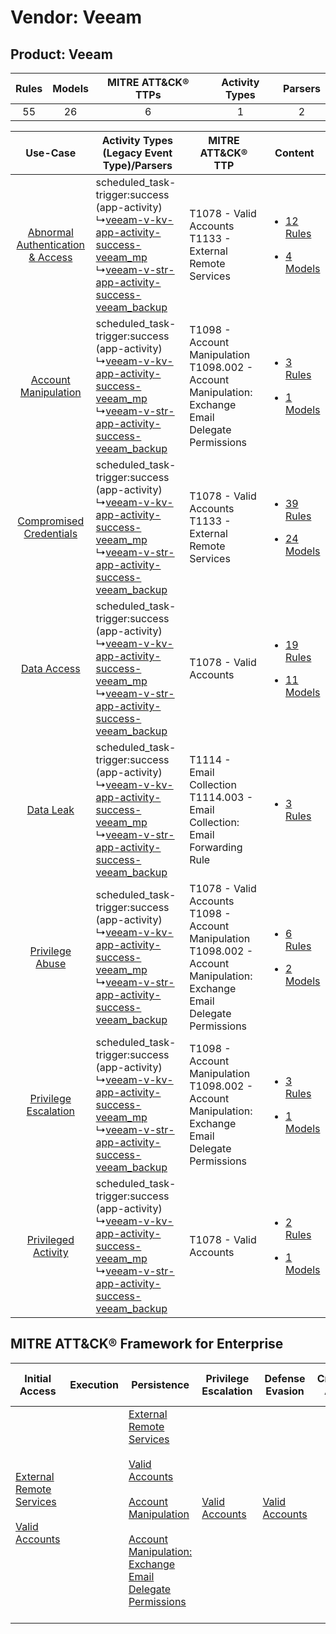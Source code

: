 Vendor: Veeam
=============
Product: Veeam
--------------
| Rules | Models | MITRE ATT&CK® TTPs | Activity Types | Parsers |
|:-----:|:------:|:------------------:|:--------------:|:-------:|
|  55   |   26   |         6          |       1        |    2    |

|    Use-Case    | Activity Types (Legacy Event Type)/Parsers    | MITRE ATT&CK® TTP    | Content    |
|:----:| ---- | ---- | ---- |
| [Abnormal Authentication & Access](../../../UseCases/uc_abnormal_authentication_&_access.md) |  scheduled_task-trigger:success (app-activity)<br> ↳[veeam-v-kv-app-activity-success-veeam_mp](Ps/pC_veeamvkvappactivitysuccessveeam_mp.md)<br> ↳[veeam-v-str-app-activity-success-veeam_backup](Ps/pC_veeamvstrappactivitysuccessveeam_backup.md)<br> | T1078 - Valid Accounts<br>T1133 - External Remote Services<br>    | [<ul><li>12 Rules</li></ul><ul><li>4 Models</li></ul>](RM/r_m_veeam_veeam_Abnormal_Authentication_&_Access.md) |
|    [Account Manipulation](../../../UseCases/uc_account_manipulation.md)    |  scheduled_task-trigger:success (app-activity)<br> ↳[veeam-v-kv-app-activity-success-veeam_mp](Ps/pC_veeamvkvappactivitysuccessveeam_mp.md)<br> ↳[veeam-v-str-app-activity-success-veeam_backup](Ps/pC_veeamvstrappactivitysuccessveeam_backup.md)<br> | T1098 - Account Manipulation<br>T1098.002 - Account Manipulation: Exchange Email Delegate Permissions<br>    | [<ul><li>3 Rules</li></ul><ul><li>1 Models</li></ul>](RM/r_m_veeam_veeam_Account_Manipulation.md)    |
|          [Compromised Credentials](../../../UseCases/uc_compromised_credentials.md)          |  scheduled_task-trigger:success (app-activity)<br> ↳[veeam-v-kv-app-activity-success-veeam_mp](Ps/pC_veeamvkvappactivitysuccessveeam_mp.md)<br> ↳[veeam-v-str-app-activity-success-veeam_backup](Ps/pC_veeamvstrappactivitysuccessveeam_backup.md)<br> | T1078 - Valid Accounts<br>T1133 - External Remote Services<br>    | [<ul><li>39 Rules</li></ul><ul><li>24 Models</li></ul>](RM/r_m_veeam_veeam_Compromised_Credentials.md)         |
|    [Data Access](../../../UseCases/uc_data_access.md)    |  scheduled_task-trigger:success (app-activity)<br> ↳[veeam-v-kv-app-activity-success-veeam_mp](Ps/pC_veeamvkvappactivitysuccessveeam_mp.md)<br> ↳[veeam-v-str-app-activity-success-veeam_backup](Ps/pC_veeamvstrappactivitysuccessveeam_backup.md)<br> | T1078 - Valid Accounts<br>    | [<ul><li>19 Rules</li></ul><ul><li>11 Models</li></ul>](RM/r_m_veeam_veeam_Data_Access.md)    |
|    [Data Leak](../../../UseCases/uc_data_leak.md)    |  scheduled_task-trigger:success (app-activity)<br> ↳[veeam-v-kv-app-activity-success-veeam_mp](Ps/pC_veeamvkvappactivitysuccessveeam_mp.md)<br> ↳[veeam-v-str-app-activity-success-veeam_backup](Ps/pC_veeamvstrappactivitysuccessveeam_backup.md)<br> | T1114 - Email Collection<br>T1114.003 - Email Collection: Email Forwarding Rule<br>    | [<ul><li>3 Rules</li></ul>](RM/r_m_veeam_veeam_Data_Leak.md)    |
|    [Privilege Abuse](../../../UseCases/uc_privilege_abuse.md)    |  scheduled_task-trigger:success (app-activity)<br> ↳[veeam-v-kv-app-activity-success-veeam_mp](Ps/pC_veeamvkvappactivitysuccessveeam_mp.md)<br> ↳[veeam-v-str-app-activity-success-veeam_backup](Ps/pC_veeamvstrappactivitysuccessveeam_backup.md)<br> | T1078 - Valid Accounts<br>T1098 - Account Manipulation<br>T1098.002 - Account Manipulation: Exchange Email Delegate Permissions<br> | [<ul><li>6 Rules</li></ul><ul><li>2 Models</li></ul>](RM/r_m_veeam_veeam_Privilege_Abuse.md)    |
|    [Privilege Escalation](../../../UseCases/uc_privilege_escalation.md)    |  scheduled_task-trigger:success (app-activity)<br> ↳[veeam-v-kv-app-activity-success-veeam_mp](Ps/pC_veeamvkvappactivitysuccessveeam_mp.md)<br> ↳[veeam-v-str-app-activity-success-veeam_backup](Ps/pC_veeamvstrappactivitysuccessveeam_backup.md)<br> | T1098 - Account Manipulation<br>T1098.002 - Account Manipulation: Exchange Email Delegate Permissions<br>    | [<ul><li>3 Rules</li></ul><ul><li>1 Models</li></ul>](RM/r_m_veeam_veeam_Privilege_Escalation.md)    |
|    [Privileged Activity](../../../UseCases/uc_privileged_activity.md)    |  scheduled_task-trigger:success (app-activity)<br> ↳[veeam-v-kv-app-activity-success-veeam_mp](Ps/pC_veeamvkvappactivitysuccessveeam_mp.md)<br> ↳[veeam-v-str-app-activity-success-veeam_backup](Ps/pC_veeamvstrappactivitysuccessveeam_backup.md)<br> | T1078 - Valid Accounts<br>    | [<ul><li>2 Rules</li></ul><ul><li>1 Models</li></ul>](RM/r_m_veeam_veeam_Privileged_Activity.md)    |

MITRE ATT&CK® Framework for Enterprise
--------------------------------------
| Initial Access                                                                                                                                   | Execution | Persistence                                                                                                                                                                                                                                                                                                                                 | Privilege Escalation                                                | Defense Evasion                                                     | Credential Access | Discovery | Lateral Movement | Collection                                                                                                                                                            | Command and Control | Exfiltration | Impact |
| ------------------------------------------------------------------------------------------------------------------------------------------------ | --------- | ------------------------------------------------------------------------------------------------------------------------------------------------------------------------------------------------------------------------------------------------------------------------------------------------------------------------------------------- | ------------------------------------------------------------------- | ------------------------------------------------------------------- | ----------------- | --------- | ---------------- | --------------------------------------------------------------------------------------------------------------------------------------------------------------------- | ------------------- | ------------ | ------ |
| [External Remote Services](https://attack.mitre.org/techniques/T1133)<br><br>[Valid Accounts](https://attack.mitre.org/techniques/T1078)<br><br> |           | [External Remote Services](https://attack.mitre.org/techniques/T1133)<br><br>[Valid Accounts](https://attack.mitre.org/techniques/T1078)<br><br>[Account Manipulation](https://attack.mitre.org/techniques/T1098)<br><br>[Account Manipulation: Exchange Email Delegate Permissions](https://attack.mitre.org/techniques/T1098/002)<br><br> | [Valid Accounts](https://attack.mitre.org/techniques/T1078)<br><br> | [Valid Accounts](https://attack.mitre.org/techniques/T1078)<br><br> |                   |           |                  | [Email Collection](https://attack.mitre.org/techniques/T1114)<br><br>[Email Collection: Email Forwarding Rule](https://attack.mitre.org/techniques/T1114/003)<br><br> |                     |              |        |